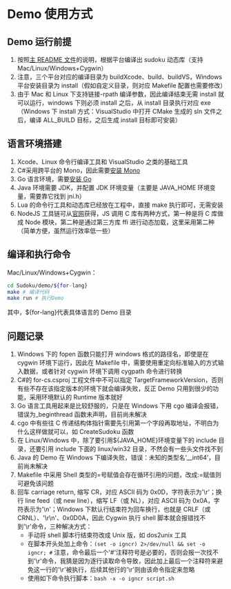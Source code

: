 # Demo 使用方式

## Demo 运行前提

1. 按照[主 README 文件](../README.md)的说明，根据平台编译出 sudoku 动态库（支持 Mac/Linux/Windows+Cygwin）
2. 注意，三个平台对应的编译目录为 buildXcode、build、buildVS，Windows 平台安装目录为 install（假如自定义目录，则对应 Makefile 配置也需要修改）
3. 由于 Mac 和 Linux 下支持链接-rpath 编译参数，因此编译结束无需 install 就可以运行，windows 下则必须 install 之后，从 install 目录执行对应 exe（Windows 下 install 方式：VisualStudio 中打开 CMake 生成的 sln 文件之后，编译 ALL_BUILD 目标，之后生成 install 目标即可安装）

## 语言环境搭建

1. Xcode、Linux 命令行编译工具和 VisualStudio 之类的基础工具
2. C#采用跨平台的 Mono，因此需要[安装 Mono](https://www.mono-project.com)
3. Go 语言环境，需要[安装 Go](https://golang.org)
4. Java 环境需要 JDK，并配置 JDK 环境变量（主要是 JAVA_HOME 环境变量，需要靠它找到 jni.h）
5. Lua 的命令行工具和动态库已经放在工程中，直接 make 执行即可，无需安装
6. NodeJS 工具链可从[官网](https://nodejs.org/en/)获得，JS 调用 C 库有两种方式，第一种是将 C 库做成 Node 模块，第二种是通过第三方库 ffi 进行动态加载，这里采用第二种（简单方便，虽然运行效率低一些）

## 编译和执行命令

Mac/Linux/Windows+Cygwin：

```bash
cd Sudoku/demo/${for-lang}
make # 编译代码
make run # 执行Demo
```

其中，\${for-lang}代表具体语言的 Demo 目录

## 问题记录

1. Windows 下的 fopen 函数只能打开 windows 格式的路径名，即使是在 cygwin 环境下运行，因此在 Makefile 中，需要使用重定向标准输入的方式输入数据，或者针对 cygwin 环境下调用 cygpath 命令进行转换
2. C#的 for-cs.csproj 工程文件中不可以指定 TargetFrameworkVersion，否则有些不存在该指定版本的环境下就会编译失败，反正 Demo 只用到很少的功能，采用环境默认的 Runtime 版本就好
3. Go 语言工具用起来是比较舒服的，只是在 Windows 下用 cgo 编译会报错，错误为\_beginthread 函数未声明，目前尚未解决
4. cgo 中有些往 C 传递结构体指针需要先引用第一个字段再取地址，不明白为什么这样做就可以，如 CreateSudoku 函数
5. 在 Linux/Windows 中，除了要引用\${JAVA_HOME}环境变量下的 include 目录，还要引用 include 下面的 linux/win32 目录，不然会有一些头文件找不到
6. Java 的 Demo 在 Windows 下编译失败，错误：未知的类型名‘\_\_int64’，目前尚未解决
7. Makefile 中采用 Shell 类型的=号赋值会存在循环引用的问题，改成:=赋值则可避免该问题
8. 回车 carriage return, 缩写 CR，对应 ASCII 码为 0x0D，字符表示为'\r'；换行 line feed（或 new line），缩写 LF（或 NL），对应 ASCII 码为 0x0A，字符表示为'\n'；Windows 下默认行结束符为回车换行，也就是 CRLF（或 CRNL）、'\r\n'、0x0D0A，因此 Cygwin 执行 shell 脚本就会报错找不到'\r'命令，三种解决方式：
   - 手动将 shell 脚本行结束符改成 Unix 版，如 dos2unix 工具
   - 在脚本开头处加上命令：`(set -o igncr) 2>/dev/null && set -o igncr; #` 注意，命令最后一个'#'注释符号是必要的，否则会报一次找不到'\r'命令，我猜是因为逐行读取命令导致，因此加上最后一个注释符来避免这一行的'\r'被执行，后续其他行的'\r'则由该命令指定来忽略
   - 使用如下命令执行脚本：`bash -x -o igncr script.sh`
